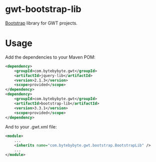 gwt-bootstrap-lib
=================

[Bootstrap](http://getbootstrap.com) library for GWT projects.

# Usage

Add the dependencies to your Maven POM:

```xml
<dependency>
	<groupId>com.bytebybyte.gwt</groupId>
	<artifactId>jquery-lib</artifactId>
	<version>2.1.3</version>
	<scope>provided</scope>
</dependency>
<dependency>
	<groupId>com.bytebybyte.gwt</groupId>
	<artifactId>bootstrap-lib</artifactId>
	<version>3.3.1</version>
	<scope>provided</scope>
</dependency>
```

And to your .gwt.xml file:

```xml
<module>
	...
	<inherits name="com.bytebybyte.gwt.bootstrap.BootstrapLib" />
	...
</module>
```
